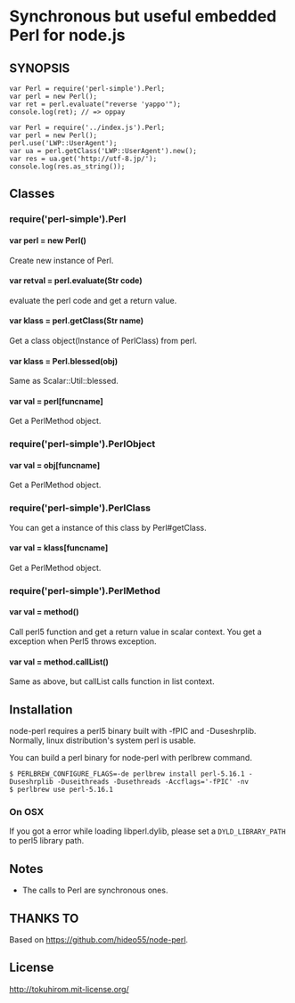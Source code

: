 Synchronous but useful embedded Perl for node.js
================================================

SYNOPSIS
--------

    var Perl = require('perl-simple').Perl;
    var perl = new Perl();
    var ret = perl.evaluate("reverse 'yappo'");
    console.log(ret); // => oppay

    var Perl = require('../index.js').Perl;
    var perl = new Perl();
    perl.use('LWP::UserAgent');
    var ua = perl.getClass('LWP::UserAgent').new();
    var res = ua.get('http://utf-8.jp/');
    console.log(res.as_string());

Classes
-------

### require('perl-simple').Perl

#### var perl = new Perl()

Create new instance of Perl.

#### var retval = perl.evaluate(Str code)

evaluate the perl code and get a return value.

#### var klass = perl.getClass(Str name)

Get a class object(Instance of PerlClass) from perl.

#### var klass = Perl.blessed(obj)

Same as Scalar::Util::blessed.

#### var val = perl[funcname]

Get a PerlMethod object.

### require('perl-simple').PerlObject

#### var val = obj[funcname]

Get a PerlMethod object.

### require('perl-simple').PerlClass

You can get a instance of this class by Perl#getClass.

#### var val = klass[funcname]

Get a PerlMethod object.

### require('perl-simple').PerlMethod

#### var val = method()

Call perl5 function and get a return value in scalar context.
You get a exception when Perl5 throws exception.

#### var val = method.callList()

Same as above, but callList calls function in list context.

Installation
------------

node-perl requires a perl5 binary built with -fPIC and -Duseshrplib. Normally, linux distribution's system perl is usable.

You can build a perl binary for node-perl with perlbrew command.

    $ PERLBREW_CONFIGURE_FLAGS=-de perlbrew install perl-5.16.1 -Duseshrplib -Duseithreads -Dusethreads -Accflags='-fPIC' -nv
    $ perlbrew use perl-5.16.1

### On OSX

If you got a error while loading libperl.dylib, please set a `DYLD_LIBRARY_PATH` to perl5 library path.

Notes
-----

  * The calls to Perl are synchronous ones.

THANKS TO
---------

Based on https://github.com/hideo55/node-perl.

License
-------

http://tokuhirom.mit-license.org/

